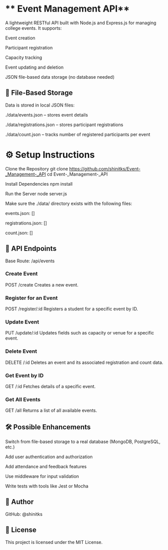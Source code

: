 # ** Event Management API**
A lightweight RESTful API built with Node.js and Express.js for managing college events. It supports:

Event creation

Participant registration

Capacity tracking

Event updating and deletion

JSON file-based data storage (no database needed)

## **📁 File-Based Storage**
Data is stored in local JSON files:

./data/events.json – stores event details

./data/registrations.json – stores participant registrations

./data/count.json – tracks number of registered participants per event

# **⚙️ Setup Instructions**
Clone the Repository
git clone https://github.com/shinitks/Event-_Management-_API
cd Event-_Management-_API

Install Dependencies
npm install

Run the Server
node server.js

Make sure the ./data/ directory exists with the following files:

events.json: []

registrations.json: []

count.json: []

## **🚀 API Endpoints**
Base Route: /api/events

### **Create Event**
POST /create
Creates a new event.


### **Register for an Event**
POST /register/:id
Registers a student for a specific event by ID.

### **Update Event**
PUT /update/:id
Updates fields such as capacity or venue for a specific event.

### **Delete Event**
DELETE /:id
Deletes an event and its associated registration and count data.

### **Get Event by ID**
GET /:id
Fetches details of a specific event.

### **Get All Events**
GET /all
Returns a list of all available events.

## **🛠 Possible Enhancements**
Switch from file-based storage to a real database (MongoDB, PostgreSQL, etc.)

Add user authentication and authorization

Add attendance and feedback features

Use middleware for input validation

Write tests with tools like Jest or Mocha

## **👤 Author**
GitHub: @shinitks

## **📄 License**
This project is licensed under the MIT License.
